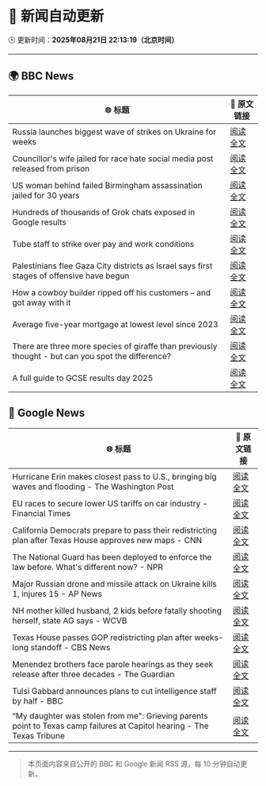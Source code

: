 # 🧠 新闻自动更新

🕒 更新时间：**2025年08月21日 22:13:19（北京时间）**

---

## 🌍 BBC News

| 🌐 标题 | 🔗 原文链接 |
|--------|-------------|
| Russia launches biggest wave of strikes on Ukraine for weeks | [阅读全文](https://www.bbc.com/news/articles/c62wj8yje2eo?at_medium=RSS&at_campaign=rss) |
| Councillor's wife jailed for race hate social media post released from prison | [阅读全文](https://www.bbc.com/news/articles/c5yl7p4l11po?at_medium=RSS&at_campaign=rss) |
| US woman behind failed Birmingham assassination jailed for 30 years | [阅读全文](https://www.bbc.com/news/articles/cn473wln2lko?at_medium=RSS&at_campaign=rss) |
| Hundreds of thousands of Grok chats exposed in Google results | [阅读全文](https://www.bbc.com/news/articles/cdrkmk00jy0o?at_medium=RSS&at_campaign=rss) |
| Tube staff to strike over pay and work conditions | [阅读全文](https://www.bbc.com/news/articles/cn728er5p1mo?at_medium=RSS&at_campaign=rss) |
| Palestinians flee Gaza City districts as Israel says first stages of offensive have begun | [阅读全文](https://www.bbc.com/news/articles/clyr7l0z9edo?at_medium=RSS&at_campaign=rss) |
| How a cowboy builder ripped off his customers – and got away with it | [阅读全文](https://www.bbc.com/news/articles/cm2v8d4z017o?at_medium=RSS&at_campaign=rss) |
| Average five-year mortgage at lowest level since 2023 | [阅读全文](https://www.bbc.com/news/articles/cdd3qm7ly8ro?at_medium=RSS&at_campaign=rss) |
| There are three more species of giraffe than previously thought - but can you spot the difference? | [阅读全文](https://www.bbc.com/news/articles/c2l7wxpxn0eo?at_medium=RSS&at_campaign=rss) |
| A full guide to GCSE results day 2025 | [阅读全文](https://www.bbc.com/news/articles/c1jxjk6g1l2o?at_medium=RSS&at_campaign=rss) |

## 📰 Google News

| 🌐 标题 | 🔗 原文链接 |
|--------|-------------|
| Hurricane Erin makes closest pass to U.S., bringing big waves and flooding - The Washington Post | [阅读全文](https://news.google.com/rss/articles/CBMiqgFBVV95cUxNcl91NFhHQzNNZXVNUnpCUDNrZ2ltbm1TX0s2X29UVkM3M24teWZjMmFtUTRIUFJrTW1fYnplR3U3bW5VNEdZSzMzcFZKbFl4LXIwcXJXV2otanNhWE04QU9zaXZpT3JnV3NKSlFaM3Q3Qk9Ga25LS0NWWGtyMEJJaXpvV05aVXlLb3lham1YSVJ5Sld0aGZ2SGdEcWRmakRrNVdnRnBBTmNkUQ?oc=5) |
| EU races to secure lower US tariffs on car industry - Financial Times | [阅读全文](https://news.google.com/rss/articles/CBMicEFVX3lxTE5uZkc2SkF2VjJPYWttYlZsck1XV0FRdGZQdm8tVmV4UGxEd3plZklmak45dnN1VWRBV2hwYU9YdDA2QXBaLXFhS0I4cU5tYWhjTXZfU0p3YW1jSkJlbDlwU1lBaHBMMzhiMWRxSlpWUVc?oc=5) |
| California Democrats prepare to pass their redistricting plan after Texas House approves new maps - CNN | [阅读全文](https://news.google.com/rss/articles/CBMihgFBVV95cUxNSHhqa2JpNU1BOEhhZHJsdWw1MmR0VFFUTDFpWWtWdFQ3OVpaS1FCbWEyblU3U2lldXZRMHd5NDRVZzEtTWFRaExYR0lzbTR5V283cU5wUjNFbjNUTFloREd4eTFBRlk5UHFjYVRZYndSQmFIRGtkc09ra0dNZ2swaUN2TUxUQdIBiwFBVV95cUxPZkdHUm5sT2hFSDdSeElaMS1xanJLNU5ubzRSRHAySHBmUG5kdTJVRjBvTGFtVTVVNFoxdURSUEZ5cWNMNERkTWRnNDhPTTBFZ2tOQ1dqdlhjcWJRMk5oWGNQMUN6QTdlXzc4ZUQ5MHh4bGsxTEM3LVFJMEZTcnJPUWdGTENTc3hFalc0?oc=5) |
| The National Guard has been deployed to enforce the law before. What's different now? - NPR | [阅读全文](https://news.google.com/rss/articles/CBMid0FVX3lxTE5yT0ZrTEVTVEJjMUlhM3hMQUdiOGNjeHUwOGNmMjNZOU96YmxSXzdJZzhvZXJEQmQ3UXNJYWlFWUc4N2J0bjBLZFpVNk9rQVJMSm5HWTJhX3Jud3o3ZTFRVTdzajBUaVRaYUEwcFNLVkVhVWpfQ3NV?oc=5) |
| Major Russian drone and missile attack on Ukraine kills 1, injures 15 - AP News | [阅读全文](https://news.google.com/rss/articles/CBMirgFBVV95cUxQMk56QTg0cGxoTVBaejVaZ1pmbVRpM3pSVU4xbER2VC1EREVVYktfN0lXR3FjMFRJNXlIRTYtS0xjcXZqUEwzcEx4Mk1QMWlzR09QRFBvalAyVXZjUGRJN3J3Q1ctWXlZTWlFeTQ3N3hCTnpUc3U2cGxBOTF6aW12S0JUR1Y5ckFnQ01BSnhyMjRPSTR2Z3E1QUR4N0Rmb3dfNGppZTQ0TE1GWXpWbWc?oc=5) |
| NH mother killed husband, 2 kids before fatally shooting herself, state AG says - WCVB | [阅读全文](https://news.google.com/rss/articles/CBMiekFVX3lxTE5KZER5cFZkZG1OUldzSGhIbzJGaGo1YklMb05ZSTU3Xzg5aTZPNldhckFoa2g1UDRIMUVHX1BHMERJZmcxTnE4bFljaDRsVnlJcER5Z3VrdGdXV3ptUXhYWnhuYXAwQVBXU1Y4MUg5S0JOeHZGQ292THBR?oc=5) |
| Texas House passes GOP redistricting plan after weeks-long standoff - CBS News | [阅读全文](https://news.google.com/rss/articles/CBMikgFBVV95cUxPdUFhSFNVMEZwN0VScW15ZzBHVVc1X1B0eTBDVlhaanlRWWhsZEtMdW5Jcno5ZzVuOEM1bDI4QTdUSGxPdDdfUi1VenVxazNRSlFyOEU3bXJPRHFPQ1RNVW9xVGQ4MEFwUHRieTgwY0wzZVZrVlFfaWlHc00tQWtIWE1MMW1WZ0dhTnYtNDFsbTRVdw?oc=5) |
| Menendez brothers face parole hearings as they seek release after three decades - The Guardian | [阅读全文](https://news.google.com/rss/articles/CBMiiAFBVV95cUxPYVdlS0NtX0h0bWpnOUpscFhWc2JDNS1ncXEyX2VDVkFRN2R1ck5ma21uLXE4Yl9lbGd0bEwwdV9kTHRHZkZVaUFfZGROOUVjczlVZHI3RWZxaTU2MExTdjZoaktTdVRZRk5JTzdFX2dyVHZFVzJ2NTJUY2tZRm5meHctbmFoT3pu?oc=5) |
| Tulsi Gabbard announces plans to cut intelligence staff by half - BBC | [阅读全文](https://news.google.com/rss/articles/CBMiWkFVX3lxTFBSb3podkw3TnZaYW1JWlFYVjkzS1MxdGtaWnJLTnVQV0RCaDVjX0lCcUJSZTJGLTZVWjF4cENweHpRclV4UFZBS0J6TXFWRDB4Q1diRVhnaHlRd9IBX0FVX3lxTE1HVk9UcjlHV0U0QXBwYTJSVW9UWUJ3TDFUV0dMY1BKOXBqZXJUd3Z0X3NsV1RJVFdqd2xrdkNKT2NwdmY4cFgtOFRYWHBfZHV2NXJZb05DbTBxcWgzSzU4?oc=5) |
| “My daughter was stolen from me": Grieving parents point to Texas camp failures at Capitol hearing - The Texas Tribune | [阅读全文](https://news.google.com/rss/articles/CBMijAFBVV95cUxNUmdkUDhmb0tqcGp6VEQyeVlIMlB1QS1xNEd2ejZYOGQ0M1VmbVUzY3ZqektSVEN4N2tFaWhycWFIWWpiaGFBa050MVhvR2RDbkxVU0wwUUlqc0xZVjhGQ1RPRjh4dHRwbUtQclI3eW93aG5UZmEyNGxWdEI3NFdNTUs4ZGNhcGFCTTNxNw?oc=5) |

---
> 本页面内容来自公开的 BBC 和 Google 新闻 RSS 源，每 10 分钟自动更新。